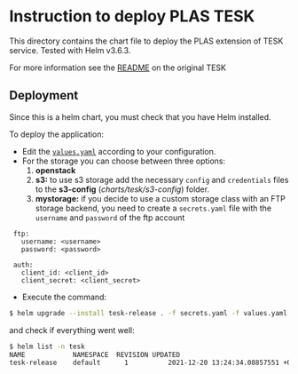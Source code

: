 # Instruction to deploy PLAS TESK

This directory contains the chart file to deploy the PLAS extension of TESK service. Tested with Helm v3.6.3.

For more information see the [README](https://github.com/elixir-cloud-aai/TESK/blob/master/charts/tesk/README.md) on the original TESK

## Deployment

Since this is a helm chart, you must check that you have Helm installed.

To deploy the application:
* Edit the [`values.yaml`](values.yaml) according to your configuration.
* For the storage you can choose between three options:
  1. **openstack**
  2. **s3:** to use s3 storage add the necessary `config` and `credentials` files to the **s3-config** (*charts/tesk/s3-config*) folder.
  3. **mystorage:** if you decide to use a custom storage class with an FTP storage backend, you need to create a `secrets.yaml` file with the  `username` and `password` of the ftp account
```
 ftp:
   username: <username>
   password: <password>

 auth:
   client_id: <client_id>
   client_secret: <client_secret>
 ```
 

 * Execute the command:

```bash
$ helm upgrade --install tesk-release . -f secrets.yaml -f values.yaml 
```

and check if everything went well:

```bash
$ helm list -n tesk
NAME	        NAMESPACE  REVISION	UPDATED                                 	STATUS  	CHART     	APP VERSION
tesk-release	default	     1      	2021-12-20 13:24:34.08857551 +0100 CET	deployed	tesk-0.1.0	dev
```
